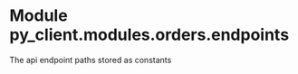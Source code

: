 Module py_client.modules.orders.endpoints
=========================================
The api endpoint paths stored as constants